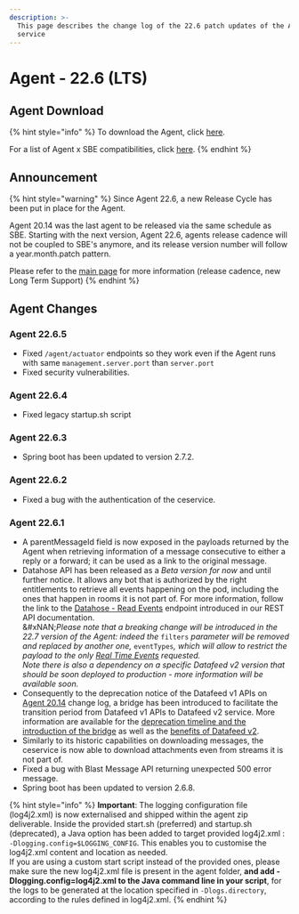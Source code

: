 ```yaml
---
description: >-
  This page describes the change log of the 22.6 patch updates of the Agent
  service
---
```


# Agent - 22.6 (LTS)

## Agent Download

{% hint style="info" %}
To download the Agent, click [here](https://storage.googleapis.com/sym-platform/developers/rest-api/agent-22.6.5.zip).

For a list of Agent x SBE compatibilities, click [here](../../../agent-guide/sbe-x-agent-compatibility-matrix.md).
{% endhint %}

## Announcement

{% hint style="warning" %}
Since Agent 22.6, a new Release Cycle has been put in place for the Agent.

Agent 20.14 was the last agent to be released via the same schedule as SBE. Starting with the next version, Agent 22.6, agents release cadence will not be coupled to SBE's anymore, and its release version number will follow a year.month.patch pattern.

Please refer to the [main page](../) for more information (release cadence, new Long Term Support)
{% endhint %}

## Agent Changes

### Agent 22.6.5

* Fixed `/agent/actuator` endpoints so they work even if the Agent runs with same `management.server.port` than `server.port`
* Fixed security vulnerabilities.

### Agent 22.6.4

* Fixed legacy startup.sh script

### Agent 22.6.3

* Spring boot has been updated to version 2.7.2.

### Agent 22.6.2

* Fixed a bug with the authentication of the ceservice.

### Agent 22.6.1

* A parentMessageId field is now exposed in the payloads returned by the Agent when retrieving information of a message consecutive to either a reply or a forward; it can be used as a link to the original message.
* Datahose API has been released as a _Beta version for now_ and until further notice. It allows any bot that is authorized by the right entitlements to retrieve all events happening on the pod, including the ones that happen in rooms it is not part of. For more information, follow the link to the [Datahose - Read Events](https://developers.symphony.com/restapi/reference/datahose-read-events) endpoint introduced in our REST API documentation.\
  &#xNAN;_&#x50;lease note that a breaking change will be introduced in the 22.7 version of the Agent: indeed the_ `filters` _parameter will be removed and replaced by another one,_ `eventTypes`_, which will allow to restrict the payload to the only_ [_Real Time Events_](../../../../bots/datafeed/real-time-events.md) _requested._\
  _Note there is also a dependency on a specific Datafeed v2 version that should be soon deployed to production - more information will be available soon._
* Consequently to the deprecation notice of the Datafeed v1 APIs on [Agent 20.14](agent-20.14.md#deprecation-notice) change log, a bridge has been introduced to facilitate the transition period from Datafeed v1 APIs to Datafeed v2 service. More information are available for the [deprecation timeline and the introduction of the bridge](https://docs.developers.symphony.com/building-bots-on-symphony/datafeed) as well as the [benefits of Datafeed v2](https://developers.symphony.com/restapi/v20.14/reference/datafeed).
* Similarly to its historic capabilities on downloading messages, the ceservice is now able to download attachments even from streams it is not part of.
* Fixed a bug with Blast Message API returning unexpected 500 error message.
* Spring boot has been updated to version 2.6.8.

{% hint style="info" %}
**Important**: The logging configuration file (log4j2.xml) is now externalised and shipped within the agent zip deliverable. Inside the provided start.sh (preferred) and startup.sh (deprecated), a Java option has been added to target provided log4j2.xml : `-Dlogging.config=$LOGGING_CONFIG`. This enables you to customise the log4j2.xml content and location as needed.\
If you are using a custom start script instead of the provided ones, please make sure the new log4j2.xml file is present in the agent folder, **and add -Dlogging.config=log4j2.xml to the Java command line in your script**, for the logs to be generated at the location specified in `-Dlogs.directory`, according to the rules defined in log4j2.xml.
{% endhint %}





